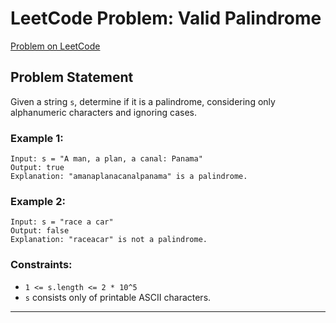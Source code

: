 # LeetCode Problem: Valid Palindrome
[Problem on LeetCode](https://leetcode.com/problems/valid-palindrome/)
## Problem Statement

Given a string `s`, determine if it is a palindrome, considering only alphanumeric characters and ignoring cases.

### Example 1:
```
Input: s = "A man, a plan, a canal: Panama" 
Output: true 
Explanation: "amanaplanacanalpanama" is a palindrome.
```

### Example 2:
```
Input: s = "race a car"
Output: false
Explanation: "raceacar" is not a palindrome.
```

### Constraints:

- `1 <= s.length <= 2 * 10^5`
- `s` consists only of printable ASCII characters.

---
